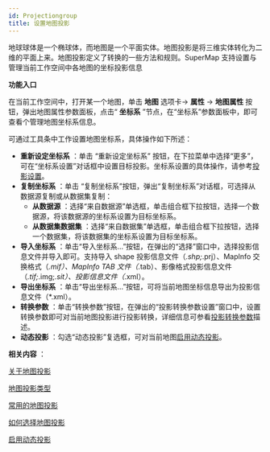 ```yaml
---
id: Projectiongroup
title: 设置地图投影
---
```

地球球体是一个椭球体，而地图是一个平面实体。地图投影是将三维实体转化为二维的平面上来。地图投影定义了转换的一些方法和规则。SuperMap
支持设置与管理当前工作空间中各地图的坐标投影信息

**功能入口**

在当前工作空间中，打开某一个地图，单击 **地图** 选项卡-> **属性** -> **地图属性** 按钮，弹出地图属性参数面板，点击“ **坐标系**
”节点，在“坐标系”参数面板中，即可查看个管理地图坐标系信息。

可通过工具条中工作设置地图坐标系，具体操作如下所述：

  * **重新设定坐标系** ：单击 “重新设定坐标系” 按钮，在下拉菜单中选择“更多”，可在“坐标系设置”对话框中设置目标投影。坐标系设置的具体操作，请参考[投影设置](../../DataProcessing/Projection/PrjCoordSysSettingWin)。
  * **复制坐标系** ：单击 “复制坐标系”按钮，弹出“复制坐标系”对话框，可选择从数据源复制或从数据集复制：
    * **从数据源** ：选择“来自数据源”单选框，单击组合框下拉按钮，选择一个数据源，将该数据源的坐标系设置为目标坐标系。
    * **从数据集数据集** ：选择“来自数据集”单选框，单击组合框下拉按钮，选择一个数据集，将该数据集的坐标系设置为目标坐标系。
  * **导入坐标系** ：单击“导入坐标系...”按钮，在弹出的“选择”窗口中，选择投影信息文件并导入即可。支持导入 shape 投影信息文件（*.shp;*.prj）、MapInfo 交换格式（*.mif）、MapInfo TAB 文件（*.tab）、影像格式投影信息文件（*.tif;*.img;*.sit）、投影信息文件（*.xml）。
  * **导出坐标系** ：单击“导出坐标系...”按钮，可将当前地图坐标信息导出为投影信息文件（*.xml）。
  * **转换参数** ：单击“转换参数”按钮，在弹出的“投影转换参数设置”窗口中，设置转换参数即可对当前地图投影进行投影转换，详细信息可参看[投影转换参数](../../DataProcessing/Projection/ConvertPrjCoordSysSingle)描述。
  * **动态投影** ：勾选“动态投影”复选框，可对当前地图[启用动态投影](DynamicProjection)。

**相关内容** ：

 [
关于地图投影](../../DataProcessing/Projection/AboutMapProjection)

[
地图投影类型](../../DataProcessing/Projection/ProjectionType)

 [
常用的地图投影](../../DataProcessing/Projection/ProjectionUsed)

 [如何选择地图投影](ChooseAMapProjection)

 [启用动态投影](DynamicProjection)




